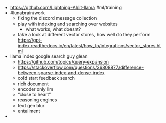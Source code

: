 - https://github.com/Lightning-AI/lit-llama #ml/training
- #lunabrain/work
	- fixing the discord message collection
	- play with indexing and searching over websites
		- what works, what doesnt?
	- take a look at different vector stores, how well do they perform https://gpt-index.readthedocs.io/en/latest/how_to/integrations/vector_stores.html
- llama index google search guy glean
	- https://github.com/topics/query-expansion
	- https://stackoverflow.com/questions/36808877/difference-between-sparse-index-and-dense-index
	- cold start feedback search
	- rich document
	- encoder only llm
	- “close to heart”
	- reasoning engines
	- text gen blur
	- entailment
-